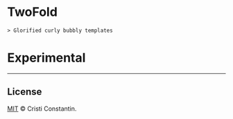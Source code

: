 # TwoFold

	> Glorified curly bubbly templates

# Experimental

-----

## License

[MIT](LICENSE) © Cristi Constantin.

